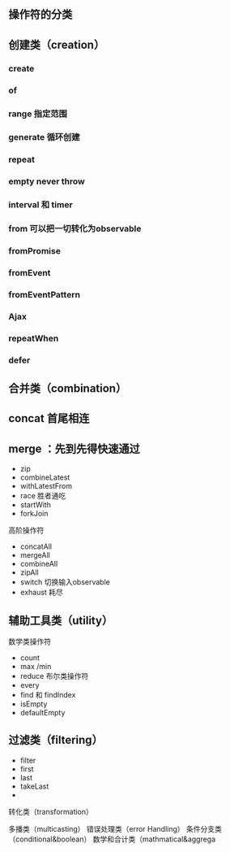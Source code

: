 ## 操作符的分类



## 创建类（creation）

### create


### of

### range  指定范围

###  generate 循环创建

### repeat

### empty never   throw

### interval  和 timer 

### from 可以把一切转化为observable

### fromPromise

### fromEvent

### fromEventPattern

### Ajax

### repeatWhen

### defer


## 合并类（combination）

## concat 首尾相连
## merge ：先到先得快速通过
* zip
*  combineLatest
* withLatestFrom
* race 胜者通吃
* startWith
* forkJoin

高阶操作符
* concatAll
* mergeAll
* combineAll
* zipAll
* switch  切换输入observable
* exhaust 耗尽
 

## 辅助工具类（utility）
数学类操作符
* count
* max /min
* reduce
布尔类操作符
* every
* find 和 findIndex
* isEmpty
* defaultEmpty


## 过滤类（filtering）
* filter
* first
* last
* takeLast
* 
转化类（transformation）

多播类（multicasting）
错误处理类（error Handling）
条件分支类（conditional&boolean）
数学和合计类（mathmatical&aggrega